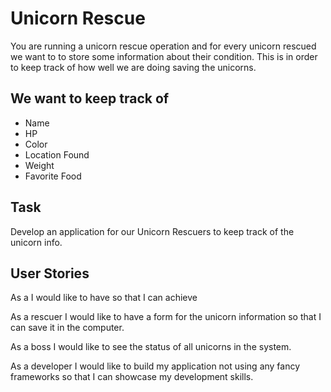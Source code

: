 # Unicorn Rescue

You are running a unicorn rescue operation and for every unicorn rescued we want to to store some information about their condition. This is in order to keep track of how well we are doing saving the unicorns.

## We want to keep track of

- Name
- HP
- Color
- Location Found
- Weight
- Favorite Food

## Task

Develop an application for our Unicorn Rescuers to keep track of the unicorn info.

## User Stories

As a <user> I would like to have <thing> so that I can achieve <value>

As a rescuer I would like to have a form for the unicorn information so that I can save it in the computer.

As a boss I would like to see the status of all unicorns in the system.

As a developer I would like to build my application not using any fancy frameworks so that I can showcase my development skills.
